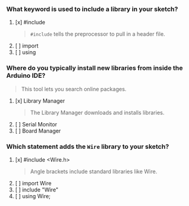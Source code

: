 ### What keyword is used to include a library in your sketch?
1. [x] #include
    > `#include` tells the preprocessor to pull in a header file.
1. [ ] import
1. [ ] using

### Where do you typically install new libraries from inside the Arduino IDE?
> This tool lets you search online packages.
1. [x] Library Manager
    > The Library Manager downloads and installs libraries.
1. [ ] Serial Monitor
1. [ ] Board Manager

### Which statement adds the `Wire` library to your sketch?
1. [x] #include <Wire.h>
    > Angle brackets include standard libraries like Wire.
1. [ ] import Wire
1. [ ] include "Wire"
1. [ ] using Wire;

